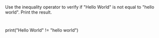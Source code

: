 Use the inequality operator to verify if "Hello World" is not equal to "hello world". Print the result.

<Editor lang="python" type="exercise">
<code>

</code>

<solution>
print("Hello World" != "hello world")
</solution>
</Editor>